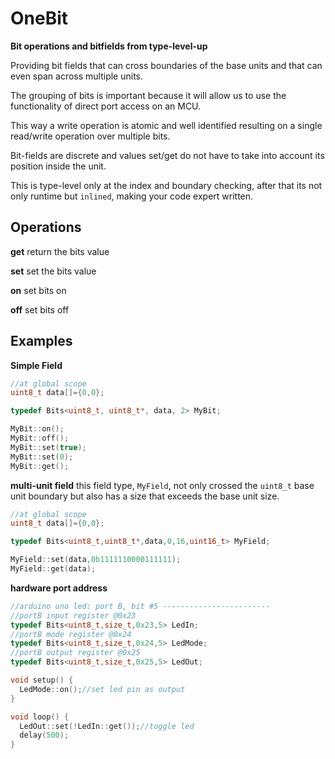 # OneBit

**Bit operations and bitfields from type-level-up**

Providing bit fields that can cross boundaries of the base units and that can even span across multiple units.

The grouping of bits is important because it will allow us to use the functionality of direct port access on an MCU.

This way a write operation is atomic and well identified resulting on a single read/write operation over multiple bits.

Bit-fields are discrete and values set/get do not have to take into account its position inside the unit.

This is type-level only at the index and boundary checking, after that its not only runtime but `inlined`, making your code expert written.

## Operations

**get** return the bits value

**set** set the bits value

**on** set bits on

**off** set bits off

## Examples

**Simple Field**

```c++
//at global scope
uint8_t data[]={0,0};

typedef Bits<uint8_t, uint8_t*, data, 2> MyBit;

MyBit::on();
MyBit::off();
MyBit::set(true);
MyBit::set(0);
MyBit::get();
```

**multi-unit field** this field type, `MyField`, not only crossed the `uint8_t` base unit boundary but also has a size that exceeds the base unit size.

```c++
//at global scope
uint8_t data[]={0,0};

typedef Bits<uint8_t,uint8_t*,data,0,16,uint16_t> MyField;

MyField::set(data,0b1111110000111111);
MyField::get(data);

```

**hardware port address**
```c++
//arduino uno led: port B, bit #5 ------------------------
//portB input register @0x23
typedef Bits<uint8_t,size_t,0x23,5> LedIn;
//portB mode register @0x24
typedef Bits<uint8_t,size_t,0x24,5> LedMode;
//portB output register @0x25
typedef Bits<uint8_t,size_t,0x25,5> LedOut;

void setup() {
  LedMode::on();//set led pin as output
}

void loop() {
  LedOut::set(!LedIn::get());//toggle led
  delay(500);
}
```
